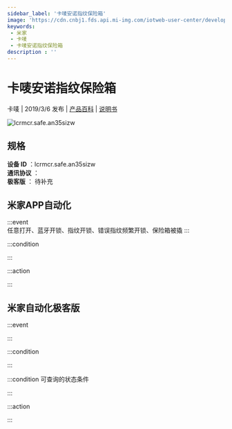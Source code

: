 ```yaml
---
sidebar_label: '卡唛安诺指纹保险箱'
image: 'https://cdn.cnbj1.fds.api.mi-img.com/iotweb-user-center/developer_1679047577722EIp92pPn.png?GalaxyAccessKeyId=AKVGLQWBOVIRQ3XLEW&Expires=9223372036854775807&Signature=G3VPMS0jdpjJqjK2M1Q7D3mOeCc='
keywords: 
 - 米家
 - 卡唛
 - 卡唛安诺指纹保险箱
description : ''
---
```

# 卡唛安诺指纹保险箱

卡唛 | 2019/3/6 发布 | [产品百科](https://home.mi.com/webapp/content/baike/product/index.html?model=lcrmcr.safe.an35sizw/) | [说明书](https://home.mi.com/views/introduction.html?model=lcrmcr.safe.an35sizw&region=cn)

![lcrmcr.safe.an35sizw](https://cdn.cnbj1.fds.api.mi-img.com/iotweb-user-center/developer_1679047577722EIp92pPn.png?GalaxyAccessKeyId=AKVGLQWBOVIRQ3XLEW&Expires=9223372036854775807&Signature=G3VPMS0jdpjJqjK2M1Q7D3mOeCc=)

## 规格  
> 
**设备 ID** ：lcrmcr.safe.an35sizw  
**通讯协议** ：  
**极客版**  ： 待补充 


## 米家APP自动化  

:::event  
任意打开、蓝牙开锁、指纹开锁、错误指纹频繁开锁、保险箱被撬
:::

:::condition  

:::

:::action   

:::

## 米家自动化极客版  

:::event  

:::

:::condition  

:::

:::condition 可查询的状态条件  

:::

:::action  

:::

        
